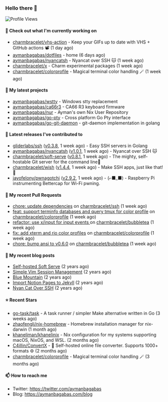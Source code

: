 ### Hello there 👋

![Profile Views](https://komarev.com/ghpvc/?username=aymanbagabas&label=PROFILE+VIEWS)

#### 👷 Check out what I'm currently working on

- [charmbracelet/vhs-action](https://github.com/charmbracelet/vhs-action) - Keep your GIFs up to date with VHS &#43; GitHub actions 📽️ (1 day ago)
- [aymanbagabas/dotfiles](https://github.com/aymanbagabas/dotfiles) - home (6 days ago)
- [aymanbagabas/nyancatsh](https://github.com/aymanbagabas/nyancatsh) - Nyancat over SSH 🐱 (1 week ago)
- [charmbracelet/x](https://github.com/charmbracelet/x) - Charm experimental packages (1 week ago)
- [charmbracelet/colorprofile](https://github.com/charmbracelet/colorprofile) - Magical terminal color handling 🪄 (1 week ago)

#### 🌱 My latest projects

- [aymanbagabas/wstty](https://github.com/aymanbagabas/wstty) - Windows stty replacement
- [aymanbagabas/ca66r3](https://github.com/aymanbagabas/ca66r3) - CA66 R3 keyboard firmware
- [aymanbagabas/nur](https://github.com/aymanbagabas/nur) - Ayman&#39;s own Nix User Repository
- [aymanbagabas/go-pty](https://github.com/aymanbagabas/go-pty) - Cross platform Go Pty interface
- [aymanbagabas/go-git-daemon](https://github.com/aymanbagabas/go-git-daemon) - git-daemon implementation in golang

#### 🔭 Latest releases I've contributed to

- [gliderlabs/ssh](https://github.com/gliderlabs/ssh) ([v0.3.8](https://github.com/gliderlabs/ssh/releases/tag/v0.3.8), 1 week ago) - Easy SSH servers in Golang
- [aymanbagabas/nyancatsh](https://github.com/aymanbagabas/nyancatsh) ([v1.0.1](https://github.com/aymanbagabas/nyancatsh/releases/tag/v1.0.1), 1 week ago) - Nyancat over SSH 🐱
- [charmbracelet/soft-serve](https://github.com/charmbracelet/soft-serve) ([v0.8.1](https://github.com/charmbracelet/soft-serve/releases/tag/v0.8.1), 1 week ago) - The mighty, self-hostable Git server for the command line🍦
- [charmbracelet/wish](https://github.com/charmbracelet/wish) ([v1.4.4](https://github.com/charmbracelet/wish/releases/tag/v1.4.4), 1 week ago) - Make SSH apps, just like that! 💫
- [jayofelony/pwnagotchi](https://github.com/jayofelony/pwnagotchi) ([v2.9.2](https://github.com/jayofelony/pwnagotchi/releases/tag/v2.9.2), 1 week ago) - (⌐■_■) - Raspberry Pi instrumenting Bettercap for Wi-Fi pwning.

#### 🔨 My recent Pull Requests

- [chore: update dependencies](https://github.com/charmbracelet/ssh/pull/32) on [charmbracelet/ssh](https://github.com/charmbracelet/ssh) (1 week ago)
- [feat: support terminfo databases and query tmux for color profile](https://github.com/charmbracelet/colorprofile/pull/24) on [charmbracelet/colorprofile](https://github.com/charmbracelet/colorprofile) (1 week ago)
- [refactor: use x/input for input events ](https://github.com/charmbracelet/bubbletea/pull/1271) on [charmbracelet/bubbletea](https://github.com/charmbracelet/bubbletea) (1 week ago)
- [fix: add xterm and rio color profiles](https://github.com/charmbracelet/colorprofile/pull/22) on [charmbracelet/colorprofile](https://github.com/charmbracelet/colorprofile) (1 week ago)
- [chore: bump ansi to v0.6.0](https://github.com/charmbracelet/bubbletea/pull/1270) on [charmbracelet/bubbletea](https://github.com/charmbracelet/bubbletea) (1 week ago)

#### 📜 My recent blog posts

- [Self-hosted Soft Serve](https://aymanbagabas.com/blog/2023/04/28/self-hosted-soft-serve.html) (2 years ago)
- [Simple Vim Session Management](https://aymanbagabas.com/blog/2023/04/13/simple-vim-session-management.html) (2 years ago)
- [Blue Mountain](https://aymanbagabas.com/blog/2022/06/02/blue-mountain.html) (2 years ago)
- [Import Notion Pages to Jekyll](https://aymanbagabas.com/blog/2022/03/29/import-notion-pages-to-jekyll.html) (2 years ago)
- [Nyan Cat Over SSH](https://aymanbagabas.com/blog/2022/03/25/nyan-cat-over-ssh.html) (2 years ago)

#### ⭐ Recent Stars

- [go-task/task](https://github.com/go-task/task) - A task runner / simpler Make alternative written in Go (3 weeks ago)
- [zhaofengli/nix-homebrew](https://github.com/zhaofengli/nix-homebrew) - Homebrew installation manager for nix-darwin (1 month ago)
- [khaneliman/khanelinix](https://github.com/khaneliman/khanelinix) - Nix configuration for my systems supporting macOS, NixOS, and WSL.  (2 months ago)
- [C4illin/ConvertX](https://github.com/C4illin/ConvertX) - 💾 Self-hosted online file converter. Supports 1000&#43; formats ⚙️ (2 months ago)
- [charmbracelet/colorprofile](https://github.com/charmbracelet/colorprofile) - Magical terminal color handling 🪄 (3 months ago)

#### 📫 How to reach me

- Twitter: https://twitter.com/aymanbagabas
- Blog: https://aymanbagabas.com/blog
